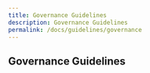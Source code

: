 ```yaml
---
title: Governance Guidelines
description: Governance Guidelines
permalink: /docs/guidelines/governance
---
```


## Governance Guidelines
